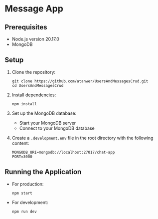 # Message App

## Prerequisites

- Node.js version 20.17.0
- MongoDB

## Setup

1. Clone the repository:

   ```
   git clone https://github.com/atanwer/UsersAndMessagesCrud.git
   cd UsersAndMessagesCrud
   ```

2. Install dependencies:

   ```
   npm install
   ```

3. Set up the MongoDB database:

   - Start your MongoDB server
   - Connect to your MongoDB database

4. Create a `.development.env` file in the root directory with the following content:
   ```
   MONGODB_URI=mongodb://localhost:27017/chat-app
   PORT=3000
   ```

## Running the Application

- For production:

  ```
  npm start
  ```

- For development:
  ```
  npm run dev
  ```

